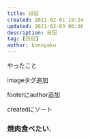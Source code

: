 ```yaml
---
title: 日記
created: 2021-02-01 19:24
updated: 2021-02-03 00:36
description: 日記
tag: [日記]
author: konnyaku
---
```

やったこと

imageタグ追加

footerにauthor追加

createdにソート


### 焼肉食べたい.